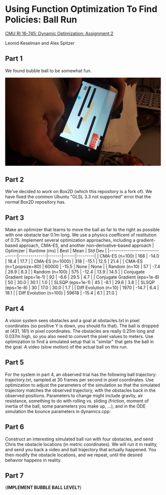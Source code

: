 # Using Function Optimization To Find Policies: Ball Run
[CMU RI 16-745: Dynamic Optimization: Assignment 2](http://www.cs.cmu.edu/~cga/dynopt/ass2/)

Leonid Keselman and Alex Spitzer

## Part 1
We found bubble ball to be somewhat fun.

<img src="images/rotate_bball.jpg?raw=true">

## Part 2
We've decided to work on Box2D (which this repository is a fork of). We have fixed the common Ubuntu "GLSL 3.3 not supported" error that the normal Box2D repository has.

## Part 3
Make an optimizer that learns to move the ball as far to the right as possible with one obstacle bar 0.1m long. We use a physics coefficent of restitution of 0.75. Implement several optimization approaches, including a gradient-based approach, CMA-ES, and another non-derivative-based approach
| Optimizer | Runtime (ms) | Best | Mean | Std Dev |
|-------------------------------|--------------|-------|------|---------|
| CMA-ES (n=100) | 168 | -14.0 | 18.4 | 17.7 |
| CMA-ES (n=1000) | 318 | -15.1 | 12.5 | 21.4 |
| CMA-ES (n=1,popsize=80) | 60000 | -15.5 | None | None |
| Random (n=10) | 57 | -7.4 | 26.9 | 8.3 |
| Random (n=100) | 575 | -12.4 | 13.9 | 14.5 |
| Conjugate Gradient (eps=1e-1) | 92 | -6.6 | 29.5 | 4.7 |
| Conjugate Gradient (eps=1e-8) | 50 | 30.0 | 30.1 | 1.0 |
| SLSQP (eps=1e-1) | 45 | -8.1 | 29.6 | 3.8 |
| SLSQP (eps=1e-8) | 30 | 17.0 | 30.0 | 1.7 |
| Diff Evolution (n=10) | 1970 | -14.7 | 6.4 | 18.1 |
| Diff Evolution (n=100) | 59618 | -15.4 | 6.1 | 21.0 |

## Part 4
A vision system sees obstacles and a goal at obstacles.txt in pixel coordinates (so positive Y is down, you should fix that). The ball is dropped at (431, 181) in pixel coordinates. The obstacles are really 0.25m long and 0.037m high, so you also need to convert the pixel values to meters. Use optimization to find a simulated setup that is "similar" that gets the ball in the goal. A video (slow motion) of the actual ball on this run.

## Part 5
For the system in part 4, an observed trial has the following ball trajectory: trajectory.txt, sampled at 30 frames per second in pixel coordinates. Use optimization to adjust the parameters of the simulation so that the simulated trajectory matches the observed trajectory, with the obstacles back in the observed positions. Parameters to change might include gravity, air resistance, something to do with rolling vs. sliding (friction, moment of inertia of the ball, some parameters you make up, ...), and in the ODE simulation the bounce parameters in dynamics.cpp:

## Part 6
Construct an interesting simulated ball run with four obstacles, and send Chris the obstacle locations (in metric coordinates). We will run it in reality, and send you back a video and ball trajectory that actually happened. You then modify the obstacle locations, and we repeat, until the desired behavior happens in reality.

## Part 7
{**IMPLEMENT BUBBLE BALL LEVEL?**}

